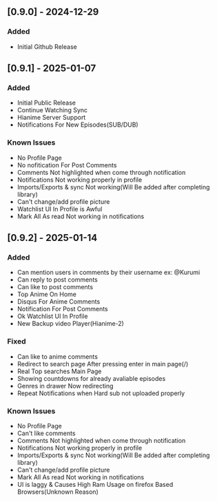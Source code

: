 ## [0.9.0] - 2024-12-29
### Added
- Initial Github Release
## [0.9.1] - 2025-01-07
### Added
- Initial Public Release
- Continue Watching Sync
- Hianime Server Support
- Notifications For New Episodes(SUB/DUB)

### Known Issues
 - No Profile Page
 - No nofitication For Post Comments
 - Comments Not highlighted when come through notification
 - Notifications Not working properly in profile
 - Imports/Exports & sync Not working(Will Be added after completing library)
 - Can't change/add profile picture
 - Watchlist UI In Profile is Awful
 - Mark All As read Not working in notifications

## [0.9.2] - 2025-01-14
### Added
- Can mention users in comments by their username ex: @Kurumi
- Can reply to post comments
- Can like to post comments
- Top Anime On Home
- Disqus For Anime Comments
- Notification For Post Comments
- Ok Watchlist UI In Profile
- New Backup video Player(Hianime-2)

### Fixed
- Can like to anime comments
- Redirect to search page After pressing enter in main page(/)
- Real Top searches Main Page
- Showing countdowns for already avaliable episodes
- Genres in drawer Now redirecting
- Repeat Notifications when Hard sub not uploaded properly

### Known Issues
 - No Profile Page
 - Can't like comments
 - Comments Not highlighted when come through notification
 - Notifications Not working properly in profile
 - Imports/Exports & sync Not working(Will Be added after completing library)
 - Can't change/add profile picture
 - Mark All As read Not working in notifications
 - UI is laggy & Causes High Ram Usage on firefox Based Browsers(Unknown Reason)

